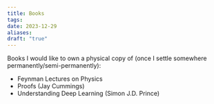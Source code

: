 ```yaml
---
title: Books
tags: 
date: 2023-12-29
aliases: 
draft: "true"
---
```

Books I would like to own a physical copy of (once I settle somewhere permanently/semi-permanently):
- Feynman Lectures on Physics
- Proofs (Jay Cummings)
- Understanding Deep Learning (Simon J.D. Prince)
